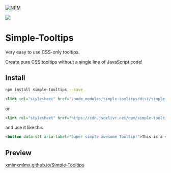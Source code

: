 [![NPM](https://nodei.co/npm/simple-tooltips.png)](https://nodei.co/npm/simple-tooltips/)

[![](https://data.jsdelivr.com/v1/package/npm/simple-tooltips/badge)](https://www.jsdelivr.com/package/npm/simple-tooltips)
# Simple-Tooltips
Very easy to use CSS-only tooltips.

Create pure CSS tooltips without a single line of JavaScript code!

## Install

```bash
npm install simple-tooltips --save
```

```html
<link rel="stylesheet" href="/node_modules/simple-tooltips/dist/simple-tooltips.css" />
```

or

```html
<link rel="stylesheet" href="https://cdn.jsdelivr.net/npm/simple-tooltips/dist/simple-tooltips.css" />
```

and use it like this

```html
<button data-stt aria-label="Super simple awesome Tooltip!">This is a <b>Tooltip</b> Button! <i>Hover me!</i></button>
```

## Preview

[xmlmxmlmx.github.io/Simple-Tooltips](http://xmlmxmlmx.github.io/Simple-Tooltips/)
